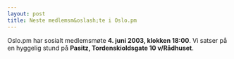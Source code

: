 ```yaml
---
layout: post
title: Neste medlemsm&oslash;te i Oslo.pm
---
```

<p>Oslo.pm har sosialt medlemsmøte <strong>4. juni 2003, klokken
18:00</strong>. Vi satser på en hyggelig stund på <strong>Pasitz,
Tordenskioldsgate 10 v/Rådhuset</strong>.</p>

